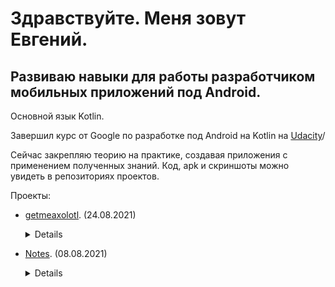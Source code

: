 # Здравствуйте. Меня зовут Евгений. 

## Развиваю навыки для работы разработчиком мобильных приложений под Android. 

Основной язык Kotlin.

Завершил курс от Google по разработке под Android на Kotlin на [Udacity](https://classroom.udacity.com/courses/ud9012)/

Сейчас закрепляю теорию на практике, создавая приложения с применением полученных знаний.
Код, apk и скриншоты можно увидеть в репозиториях проектов.

Проекты:

+ [getmeaxolotl](https://github.com/zdezak/getmeaxolotl). (24.08.2021)<details>
   
    +Описание: Приложэение получает данные с API и выводит на экран. По кнопке отправляется новый запрос.
    
    +Используемые технологии:
        - Retrofit для отправки запросов,
        - Moshi для конвертирования ответа в data class,
        - Activity и ViewModel, без фрагментов.
</details>




+ [Notes](https://github.com/zdezak/Notes). (08.08.2021)<details>
    
  + Описание: Простое приложение для заметок. Отображение, добавление, редактирование, удаление.Построено на взаимодействии фрагментов. Одно activity.
  
  + Искользуемые технологии:
    - DataBinding для создания объектов каждого layout.xml. Нет постоянного поиска по id,
    - Room для сохранения данных,
    - RecyclerView для отображения,
    - Safe-arg для передачи данных между фрагментами,
    - Androidx.navigation для перемещения между фрагментами,
    - ViewModel для разделения фрагмента от данных,
    - ViewModelfactory для передачи параметров ViewModel при создании,
    - Coroutines для взаимодействия с базой данных в viewModel через viewModelScope,
    - LiveData для данных и для наблюдения перед сохранением и переходами. В layout.xml добавлены функции для изменения переменной liveData и выполенния действий. 
</details>
<!---
zdezak/zdezak is a ✨ special ✨ repository because its `README.md` (this file) appears on your GitHub profile.
You can click the Preview link to take a look at your changes.
--->
